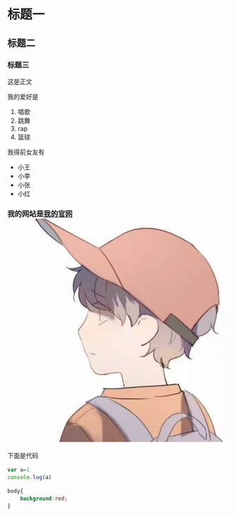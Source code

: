 # 标题一
## 标题二
### 标题三

 这是正文
 
 我的爱好是
 
 1. 唱歌
 2.  跳舞
 3. rap
 4. 篮球
 
 
我得前女友有

* 小王
* 小李
* 小张
* 小红

### 我的网站是[我的官网](https://baidu.com)![一张图片](1.png)

下面是代码

```javascript
var a=1
console.log(a)
```

```css
body{
    background:red;
}